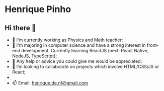 # Henrique Pinho

## Hi there 👋

<!--
**HenriqueGPinho/HenriqueGPinho** is a ✨ _special_ ✨ repository because its `README.md` (this file) appears on your GitHub profile.
Here are some ideas to get you started:
- 🔭 I’m currently working on ...
- 🌱 I’m currently learning ...
- 👯 I’m looking to collaborate on ...
- 🤔 I’m looking for help with ...
- 💬 Ask me about ...
- 📫 How to reach me: ...
- 😄 Pronouns: ...
- ⚡ Fun fact: ...
-->



- 🔭 I'm currently working as Physics and Math teacher;
- 🌱 I'm majoring in computer science and have a strong interest in front-end development. Currently learning ReactJS (next: React Native, NodeJS, TypeScript);
- 🤔 Any help or advice you could give me would be appreciated;
- 👯 I’m looking to collaborate on projects which involve HTML/CSS/JS or React;
-
- 📫 Email: henrique.de.nf@gmail.com
